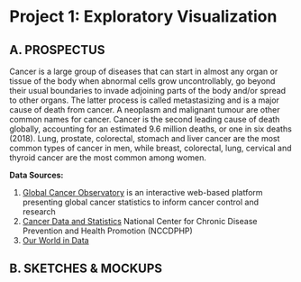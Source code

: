 # Project 1: Exploratory Visualization
## A. PROSPECTUS
Cancer is a large group of diseases that can start in almost any organ or tissue of the body when abnormal cells grow uncontrollably, go beyond their usual boundaries to invade adjoining parts of the body and/or spread to other organs. The latter process is called metastasizing and is a major cause of death from cancer. A neoplasm and malignant tumour are other common names for cancer.
Cancer is the second leading cause of death globally, accounting for an estimated 9.6 million deaths, or one in six deaths (2018). Lung, prostate, colorectal, stomach and liver cancer are the most common types of cancer in men, while breast, colorectal, lung, cervical and thyroid cancer are the most common among women.


**Data Sources:**
1. [Global Cancer Observatory](https://gco.iarc.fr/) is an interactive web-based platform presenting global cancer statistics to inform cancer control and research
2. [Cancer Data and Statistics](https://www.cdc.gov/cancer/dcpc/data/index.htm) National Center for Chronic Disease Prevention and Health Promotion (NCCDPHP)
3. [Our World in Data](https://ourworldindata.org/cancer) 

## B. SKETCHES & MOCKUPS
